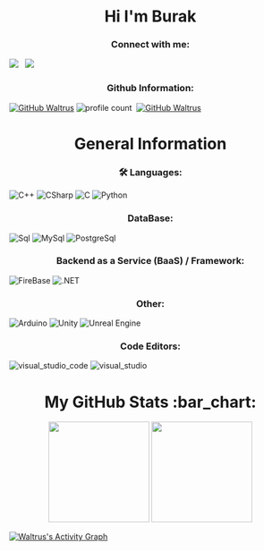 <h1 align="center">Hi I'm Burak</h1> 

<h3 align="center">Connect with me:</h3>

<a herf="https://instagram.com/06.burak___" target="_blank"> <img src="https://img.shields.io/badge/INSTAGRAM%20-DC3175.svg?&style=for-the-badge&logo=instagram&logoColor=white"></a> &nbsp;
<a herf="https://www.youtube.com/channel/UCJ5kenVv3TZM9L3HkRJ71cg" target="_blank"> <img src="https://img.shields.io/badge/YOUTUBE%20-FF0000.svg?&style=for-the-badge&logo=youtube&logoColor=white"></a> &nbsp;

<h3 align="center">Github Information:</h3>

[![GitHub Waltrus](https://img.shields.io/github/followers/Waltrus?label=follow&style=social)](https://github.com/Waltrus) 
![profile count](https://komarev.com/ghpvc/?username=Waltrus&color=green)&nbsp;
[![GitHub Waltrus](https://img.shields.io/github/followers/Waltrus?label=follow&style=for-the-badge&logo=github&logoColor=black&labelColor=ffffff&styleColor=ffffff)](https://github.com/Waltrus)

<h1 align="center"> General Information </h1>
<h3 align="center"> 🛠 Languages: </h3>

![C++](https://img.shields.io/badge/C++-0c9aff?style=for-the-badge&logo=cplusplus&logoColor=white)
![CSharp](https://img.shields.io/badge/C%23-8e00d6?style=for-the-badge&logo=c-sharp&logoColor=white)
![C](https://img.shields.io/badge/C-009000?style=for-the-badge&logo=c&logoColor=white)
![Python](https://img.shields.io/badge/Python-6cf7e5?style=for-the-badge&logo=python&logoColor=white)

<h3 align="center"> DataBase: </h3>

![Sql](https://img.shields.io/badge/SQL-4e91ff?style=for-the-badge&logo=SQL&logoColor=white)
![MySql](https://img.shields.io/badge/MySql-005C84?style=for-the-badge&logo=mysql&logoColor=white)
![PostgreSql](https://img.shields.io/badge/postgresql-7ed8ea?style=for-the-badge&logo=postgresql&logoColor=white)

<h3 align="center"> Backend as a Service (BaaS) / Framework: </h3>

![FireBase](https://img.shields.io/badge/firebase-ffd700?style=for-the-badge&logo=firebase&logoColor=white)
![.NET](https://img.shields.io/badge/.NET-512BD4?style=for-the-badge&logo=.NET&logoColor=white)

<h3 align="center"> Other: </h3>

![Arduino](https://img.shields.io/badge/arduino-09b9a5?style=for-the-badge&logo=arduino&logoColor=white)
![Unity](https://img.shields.io/badge/unity-060700?style=for-the-badge&logo=unity&logoColor=white)
![Unreal Engine](https://img.shields.io/badge/unreal_engine-ffffff?style=for-the-badge&logo=unrealengine&logoColor=black)

<h3 align="center"> Code Editors: </h3>

![visual_studio_code](https://img.shields.io/badge/visual_studio_code-1cc4ff?style=for-the-badge&logo=visualstudiocode&logoColor=white)
![visual_studio](https://img.shields.io/badge/visual_studio-9f49ff?style=for-the-badge&logo=visualstudio&logoColor=white)



 <h1 align="center">My GitHub Stats :bar_chart:</h1>
<p align="center">
  <img src="https://github-readme-stats.vercel.app/api?username=waltrus&show_icons=true&locale=en&theme=radical" height="180">
  <img src="https://github-readme-stats.vercel.app/api/top-langs?username=waltrus&show_icons=true&locale=en&layout=compact&theme=radical" height="180"> </p>

<a href="https://github.com/Waltrus/github-readme-activity-graph"><img alt="Waltrus's Activity Graph" src="https://activity-graph.herokuapp.com/graph?username=Waltrus&bg_color=0D1117&color=ffffff&line=ffd700&point=ffffff&hide_border=true" /></a>
